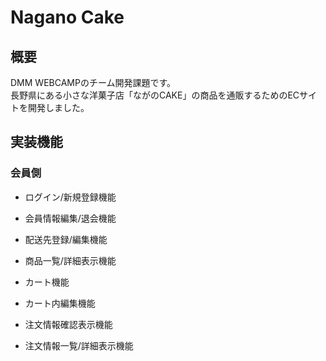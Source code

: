 # Nagano Cake

## 概要

DMM WEBCAMPのチーム開発課題です。   
長野県にある小さな洋菓子店「ながのCAKE」の商品を通販するためのECサイトを開発しました。

## 実装機能

### 会員側

* ログイン/新規登録機能

* 会員情報編集/退会機能

* 配送先登録/編集機能

* 商品一覧/詳細表示機能

* カート機能

* カート内編集機能

* 注文情報確認表示機能

* 注文情報一覧/詳細表示機能
